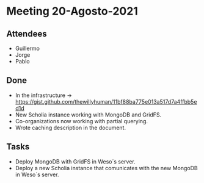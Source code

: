 # Meeting 20-Agosto-2021

## Attendees 

- Guillermo
- Jorge
- Pablo

## Done
- In the infrastructure -> https://gist.github.com/thewillyhuman/11bf88ba775e013a517d7a4ffbb5ed1d
- New Scholia instance working with MongoDB and GridFS.
- Co-organizations now working with partial querying.
- Wrote caching description in the document.
## Tasks
- Deploy MongoDB with GridFS in Weso´s server.
- Deploy a new Scholia instance that comunicates with the new MongoDB in Weso´s server.
